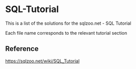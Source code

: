 # SQL-Tutorial
This is a list of the solutions for the sqlzoo.net - SQL Tutorial

Each file name corresponds to the relevant tutorial section

## Reference
https://sqlzoo.net/wiki/SQL_Tutorial

